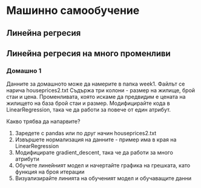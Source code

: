 # Машинно самообучение

## Линейна регресия

## Линейна регресия на много променливи

### Домашно 1
Данните за домашното може да намерите в папка week1. Файлът се нарича houseprices2.txt
Съдържа три колони - размер на жилище, брой стаи и цена. 
Променливата, която искаме да предвидим е цената на жилището на база брой стаи и размер.
Модифицирайте кода в LinearRegression, така че да работи за повече от един атрибут.

Какво трябва да напарвите?

1. Заредете с pandas или по друг начин houseprices2.txt
2. Извършете нормализация на данните - пример има в края на LinearRegression
3. Модифицирате gradient_descent, така че да работи за много атрибути
4. Обучете линейният модел и начертайте графика на грешката, като функция на броя итерации
5. Визуализирайте линията на обученият модел и обучаващите данни
